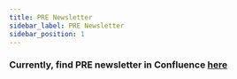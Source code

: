 ```yaml
---
title: PRE Newsletter
sidebar_label: PRE Newsletter
sidebar_position: 1
---
```


### Currently, find PRE newsletter in Confluence [here](https://appdirect.jira.com/wiki/spaces/PSG/pages/3488350209/Product+Reliability+Engineering+Newsletter)